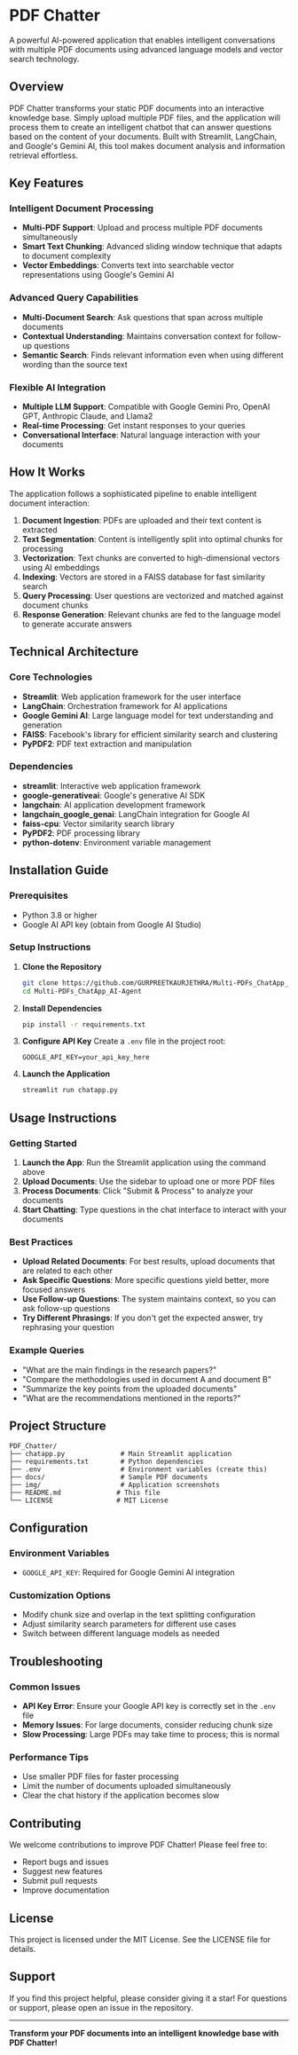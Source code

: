 # PDF Chatter

A powerful AI-powered application that enables intelligent conversations with multiple PDF documents using advanced language models and vector search technology.

## Overview

PDF Chatter transforms your static PDF documents into an interactive knowledge base. Simply upload multiple PDF files, and the application will process them to create an intelligent chatbot that can answer questions based on the content of your documents. Built with Streamlit, LangChain, and Google's Gemini AI, this tool makes document analysis and information retrieval effortless.

## Key Features

### Intelligent Document Processing
- **Multi-PDF Support**: Upload and process multiple PDF documents simultaneously
- **Smart Text Chunking**: Advanced sliding window technique that adapts to document complexity
- **Vector Embeddings**: Converts text into searchable vector representations using Google's Gemini AI

### Advanced Query Capabilities
- **Multi-Document Search**: Ask questions that span across multiple documents
- **Contextual Understanding**: Maintains conversation context for follow-up questions
- **Semantic Search**: Finds relevant information even when using different wording than the source text

### Flexible AI Integration
- **Multiple LLM Support**: Compatible with Google Gemini Pro, OpenAI GPT, Anthropic Claude, and Llama2
- **Real-time Processing**: Get instant responses to your queries
- **Conversational Interface**: Natural language interaction with your documents

## How It Works

The application follows a sophisticated pipeline to enable intelligent document interaction:

1. **Document Ingestion**: PDFs are uploaded and their text content is extracted
2. **Text Segmentation**: Content is intelligently split into optimal chunks for processing
3. **Vectorization**: Text chunks are converted to high-dimensional vectors using AI embeddings
4. **Indexing**: Vectors are stored in a FAISS database for fast similarity search
5. **Query Processing**: User questions are vectorized and matched against document chunks
6. **Response Generation**: Relevant chunks are fed to the language model to generate accurate answers

## Technical Architecture

### Core Technologies
- **Streamlit**: Web application framework for the user interface
- **LangChain**: Orchestration framework for AI applications
- **Google Gemini AI**: Large language model for text understanding and generation
- **FAISS**: Facebook's library for efficient similarity search and clustering
- **PyPDF2**: PDF text extraction and manipulation

### Dependencies
- **streamlit**: Interactive web application framework
- **google-generativeai**: Google's generative AI SDK
- **langchain**: AI application development framework
- **langchain_google_genai**: LangChain integration for Google AI
- **faiss-cpu**: Vector similarity search library
- **PyPDF2**: PDF processing library
- **python-dotenv**: Environment variable management

## Installation Guide

### Prerequisites
- Python 3.8 or higher
- Google AI API key (obtain from Google AI Studio)

### Setup Instructions

1. **Clone the Repository**
   ```bash
   git clone https://github.com/GURPREETKAURJETHRA/Multi-PDFs_ChatApp_AI-Agent.git
   cd Multi-PDFs_ChatApp_AI-Agent
   ```

2. **Install Dependencies**
   ```bash
   pip install -r requirements.txt
   ```

3. **Configure API Key**
   Create a `.env` file in the project root:
   ```
   GOOGLE_API_KEY=your_api_key_here
   ```

4. **Launch the Application**
   ```bash
   streamlit run chatapp.py
   ```

## Usage Instructions

### Getting Started
1. **Launch the App**: Run the Streamlit application using the command above
2. **Upload Documents**: Use the sidebar to upload one or more PDF files
3. **Process Documents**: Click "Submit & Process" to analyze your documents
4. **Start Chatting**: Type questions in the chat interface to interact with your documents

### Best Practices
- **Upload Related Documents**: For best results, upload documents that are related to each other
- **Ask Specific Questions**: More specific questions yield better, more focused answers
- **Use Follow-up Questions**: The system maintains context, so you can ask follow-up questions
- **Try Different Phrasings**: If you don't get the expected answer, try rephrasing your question

### Example Queries
- "What are the main findings in the research papers?"
- "Compare the methodologies used in document A and document B"
- "Summarize the key points from the uploaded documents"
- "What are the recommendations mentioned in the reports?"

## Project Structure

```
PDF_Chatter/
├── chatapp.py              # Main Streamlit application
├── requirements.txt        # Python dependencies
├── .env                    # Environment variables (create this)
├── docs/                   # Sample PDF documents
├── img/                    # Application screenshots
├── README.md              # This file
└── LICENSE                # MIT License
```

## Configuration

### Environment Variables
- `GOOGLE_API_KEY`: Required for Google Gemini AI integration

### Customization Options
- Modify chunk size and overlap in the text splitting configuration
- Adjust similarity search parameters for different use cases
- Switch between different language models as needed

## Troubleshooting

### Common Issues
- **API Key Error**: Ensure your Google API key is correctly set in the `.env` file
- **Memory Issues**: For large documents, consider reducing chunk size
- **Slow Processing**: Large PDFs may take time to process; this is normal

### Performance Tips
- Use smaller PDF files for faster processing
- Limit the number of documents uploaded simultaneously
- Clear the chat history if the application becomes slow

## Contributing

We welcome contributions to improve PDF Chatter! Please feel free to:
- Report bugs and issues
- Suggest new features
- Submit pull requests
- Improve documentation

## License

This project is licensed under the MIT License. See the LICENSE file for details.

## Support

If you find this project helpful, please consider giving it a star! For questions or support, please open an issue in the repository.

---

**Transform your PDF documents into an intelligent knowledge base with PDF Chatter!**